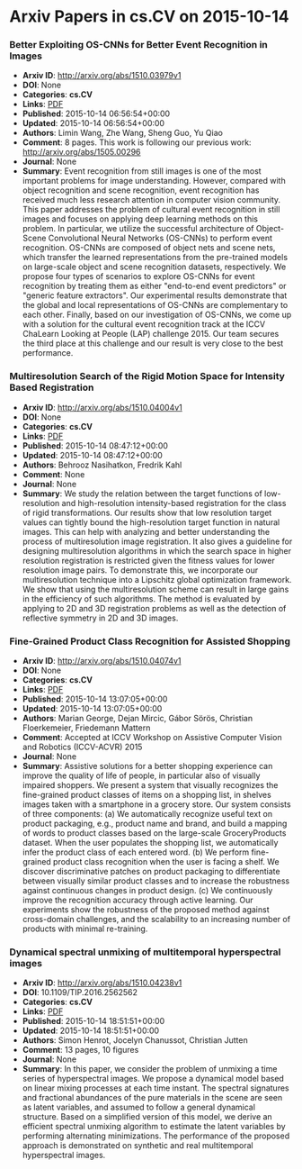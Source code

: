 # Arxiv Papers in cs.CV on 2015-10-14
### Better Exploiting OS-CNNs for Better Event Recognition in Images
- **Arxiv ID**: http://arxiv.org/abs/1510.03979v1
- **DOI**: None
- **Categories**: **cs.CV**
- **Links**: [PDF](http://arxiv.org/pdf/1510.03979v1)
- **Published**: 2015-10-14 06:56:54+00:00
- **Updated**: 2015-10-14 06:56:54+00:00
- **Authors**: Limin Wang, Zhe Wang, Sheng Guo, Yu Qiao
- **Comment**: 8 pages. This work is following our previous work:
  http://arxiv.org/abs/1505.00296
- **Journal**: None
- **Summary**: Event recognition from still images is one of the most important problems for image understanding. However, compared with object recognition and scene recognition, event recognition has received much less research attention in computer vision community. This paper addresses the problem of cultural event recognition in still images and focuses on applying deep learning methods on this problem. In particular, we utilize the successful architecture of Object-Scene Convolutional Neural Networks (OS-CNNs) to perform event recognition. OS-CNNs are composed of object nets and scene nets, which transfer the learned representations from the pre-trained models on large-scale object and scene recognition datasets, respectively. We propose four types of scenarios to explore OS-CNNs for event recognition by treating them as either "end-to-end event predictors" or "generic feature extractors". Our experimental results demonstrate that the global and local representations of OS-CNNs are complementary to each other. Finally, based on our investigation of OS-CNNs, we come up with a solution for the cultural event recognition track at the ICCV ChaLearn Looking at People (LAP) challenge 2015. Our team secures the third place at this challenge and our result is very close to the best performance.



### Multiresolution Search of the Rigid Motion Space for Intensity Based Registration
- **Arxiv ID**: http://arxiv.org/abs/1510.04004v1
- **DOI**: None
- **Categories**: **cs.CV**
- **Links**: [PDF](http://arxiv.org/pdf/1510.04004v1)
- **Published**: 2015-10-14 08:47:12+00:00
- **Updated**: 2015-10-14 08:47:12+00:00
- **Authors**: Behrooz Nasihatkon, Fredrik Kahl
- **Comment**: None
- **Journal**: None
- **Summary**: We study the relation between the target functions of low-resolution and high-resolution intensity-based registration for the class of rigid transformations. Our results show that low resolution target values can tightly bound the high-resolution target function in natural images. This can help with analyzing and better understanding the process of multiresolution image registration. It also gives a guideline for designing multiresolution algorithms in which the search space in higher resolution registration is restricted given the fitness values for lower resolution image pairs. To demonstrate this, we incorporate our multiresolution technique into a Lipschitz global optimization framework. We show that using the multiresolution scheme can result in large gains in the efficiency of such algorithms. The method is evaluated by applying to 2D and 3D registration problems as well as the detection of reflective symmetry in 2D and 3D images.



### Fine-Grained Product Class Recognition for Assisted Shopping
- **Arxiv ID**: http://arxiv.org/abs/1510.04074v1
- **DOI**: None
- **Categories**: **cs.CV**
- **Links**: [PDF](http://arxiv.org/pdf/1510.04074v1)
- **Published**: 2015-10-14 13:07:05+00:00
- **Updated**: 2015-10-14 13:07:05+00:00
- **Authors**: Marian George, Dejan Mircic, Gábor Sörös, Christian Floerkemeier, Friedemann Mattern
- **Comment**: Accepted at ICCV Workshop on Assistive Computer Vision and Robotics
  (ICCV-ACVR) 2015
- **Journal**: None
- **Summary**: Assistive solutions for a better shopping experience can improve the quality of life of people, in particular also of visually impaired shoppers. We present a system that visually recognizes the fine-grained product classes of items on a shopping list, in shelves images taken with a smartphone in a grocery store. Our system consists of three components: (a) We automatically recognize useful text on product packaging, e.g., product name and brand, and build a mapping of words to product classes based on the large-scale GroceryProducts dataset. When the user populates the shopping list, we automatically infer the product class of each entered word. (b) We perform fine-grained product class recognition when the user is facing a shelf. We discover discriminative patches on product packaging to differentiate between visually similar product classes and to increase the robustness against continuous changes in product design. (c) We continuously improve the recognition accuracy through active learning. Our experiments show the robustness of the proposed method against cross-domain challenges, and the scalability to an increasing number of products with minimal re-training.



### Dynamical spectral unmixing of multitemporal hyperspectral images
- **Arxiv ID**: http://arxiv.org/abs/1510.04238v1
- **DOI**: 10.1109/TIP.2016.2562562
- **Categories**: **cs.CV**
- **Links**: [PDF](http://arxiv.org/pdf/1510.04238v1)
- **Published**: 2015-10-14 18:51:51+00:00
- **Updated**: 2015-10-14 18:51:51+00:00
- **Authors**: Simon Henrot, Jocelyn Chanussot, Christian Jutten
- **Comment**: 13 pages, 10 figures
- **Journal**: None
- **Summary**: In this paper, we consider the problem of unmixing a time series of hyperspectral images. We propose a dynamical model based on linear mixing processes at each time instant. The spectral signatures and fractional abundances of the pure materials in the scene are seen as latent variables, and assumed to follow a general dynamical structure. Based on a simplified version of this model, we derive an efficient spectral unmixing algorithm to estimate the latent variables by performing alternating minimizations. The performance of the proposed approach is demonstrated on synthetic and real multitemporal hyperspectral images.



